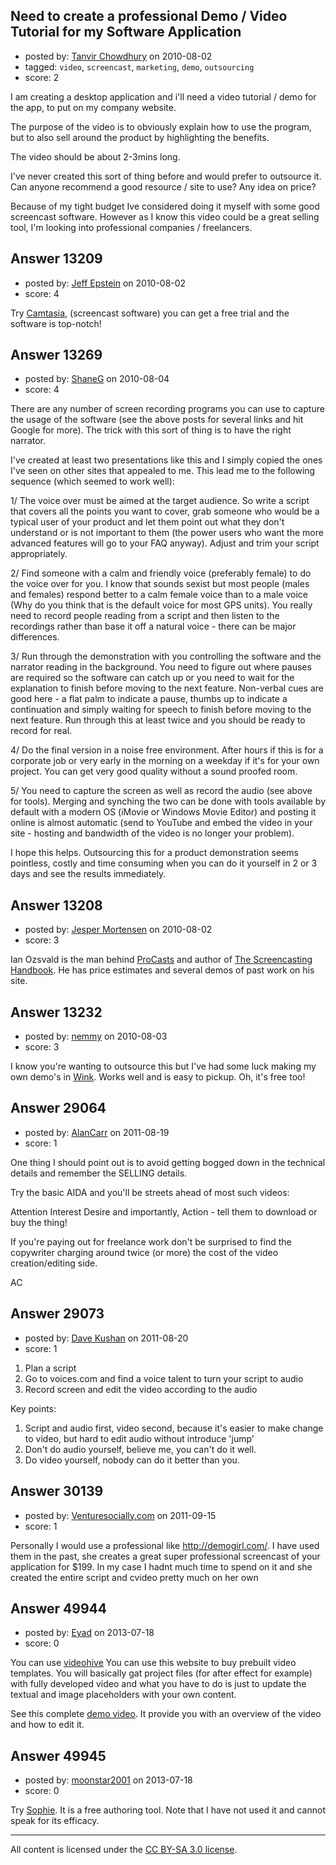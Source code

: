 ## Need to create a professional Demo / Video Tutorial for my Software Application

- posted by: [Tanvir Chowdhury](https://stackexchange.com/users/-1/3748-tanvir-chowdhury) on 2010-08-02
- tagged: `video`, `screencast`, `marketing`, `demo`, `outsourcing`
- score: 2

I am creating a desktop application and i'll need a video tutorial / demo for the app, to put on my company website.

The purpose of the video is to obviously explain how to use the program, but to also sell around the product by highlighting the benefits.

The video should be about 2-3mins long.

I've never created this sort of thing before and would prefer to outsource it. Can anyone recommend a good resource / site to use? Any idea on price?

Because of my tight budget Ive considered doing it myself with some good screencast software. However as I know this video could be a great selling tool, I'm looking into professional companies / freelancers.


## Answer 13209

- posted by: [Jeff Epstein](https://stackexchange.com/users/-1/3666-jeff-epstein) on 2010-08-02
- score: 4

<p>Try <a href="http://www.techsmith.com/camtasia.asp" rel="nofollow">Camtasia</a>, (screencast software) you can get a free trial and the software is top-notch!</p>



## Answer 13269

- posted by: [ShaneG](https://stackexchange.com/users/-1/3074-shaneg) on 2010-08-04
- score: 4

There are any number of screen recording programs you can use to capture the usage of the software (see the above posts for several links and hit Google for more). The trick with this sort of thing is to have the right narrator.

I've created at least two presentations like this and I simply copied the ones I've seen on other sites that appealed to me. This lead me to the following sequence (which seemed to work well):

1/ The voice over must be aimed at the target audience. So write a script that covers all the points you want to cover, grab someone who would be a typical user of your product and let them point out what they don't understand or is not important to them (the power users who want the more advanced features will go to your FAQ anyway). Adjust and trim your script appropriately.

2/ Find someone with a calm and friendly voice (preferably female) to do the voice over for you. I know that sounds sexist but most people (males and females) respond better to a calm female voice than to a male voice (Why do you think that is the default voice for most GPS units). You really need to record people reading from a script and then listen to the recordings rather than base it off a natural voice - there can be major differences.

3/ Run through the demonstration with you controlling the software and the narrator reading in the background. You need to figure out where pauses are required so the software can catch up or you need to wait for the explanation to finish before moving to the next feature. Non-verbal cues are good here - a flat palm to indicate a pause, thumbs up to indicate a continuation and simply waiting for speech to finish before moving to the next feature. Run through this at least twice and you should be ready to record for real.

4/ Do the final version in a noise free environment. After hours if this is for a corporate job or very early in the morning on a weekday if it's for your own project. You can get very good quality without a sound proofed room.

5/ You need to capture the screen as well as record the audio (see above for tools). Merging and synching the two can be done with tools available by default with a modern OS (iMovie or Windows Movie Editor) and posting it online is almost automatic (send to YouTube and embed the video in your site - hosting and bandwidth of the video is no longer your problem).

I hope this helps. Outsourcing this for a product demonstration seems pointless, costly and time consuming when you can do it yourself in 2 or 3 days and see the results immediately.



## Answer 13208

- posted by: [Jesper Mortensen](https://stackexchange.com/users/-1/1261-jesper-mortensen) on 2010-08-02
- score: 3

<p>Ian Ozsvald is the man behind <a href="http://procasts.co.uk/" rel="nofollow">ProCasts</a> and author of <a href="http://thescreencastinghandbook.com/" rel="nofollow">The Screencasting Handbook</a>. He has price estimates and several demos of past work on his site.</p>



## Answer 13232

- posted by: [nemmy](https://stackexchange.com/users/-1/18084-nemmy) on 2010-08-03
- score: 3

<p>I know you're wanting to outsource this but I've had some luck making my own demo's in <a href="http://www.debugmode.com/wink/" rel="nofollow">Wink</a>.  Works well and is easy to pickup. Oh, it's free too!</p>



## Answer 29064

- posted by: [AlanCarr](https://stackexchange.com/users/-1/12834-alancarr) on 2011-08-19
- score: 1

One thing I should point out is to avoid getting bogged down in the technical details and remember the SELLING details. 

Try the basic AIDA and you'll be streets ahead of most such videos:

Attention
Interest 
Desire
and importantly, Action - tell them to download or buy the thing!

If you're paying out for freelance work don't be surprised to find the copywriter charging around twice (or more) the cost of the video creation/editing side.



AC


## Answer 29073

- posted by: [Dave Kushan](https://stackexchange.com/users/-1/12803-dave-kushan) on 2011-08-20
- score: 1

1. Plan a script
2. Go to voices.com and find a voice talent to turn your script to audio
3. Record screen and edit the video according to the audio

Key points:

 1. Script and audio first, video second, because it's easier to make
        change to video, but hard to edit audio without introduce 'jump'    
 2. Don't do audio yourself, believe me, you can't do it well.
 3. Do video yourself, nobody can  do it better than you.




## Answer 30139

- posted by: [Venturesocially.com](https://stackexchange.com/users/-1/4597-venturesocially-com) on 2011-09-15
- score: 1

Personally I would use a professional like http://demogirl.com/. I have used them in the past, she creates a great super professional screencast of your application for $199. In my case I hadnt much time to spend on it and she created the entire script and cvideo pretty much on her own


## Answer 49944

- posted by: [Eyad](https://stackexchange.com/users/-1/23631-eyad) on 2013-07-18
- score: 0

<p>You can use <a href="http://videohive.net/" rel="nofollow">videohive</a> You can use this website to buy prebuilt video templates. 
You will basically gat project files (for after effect for example) with fully developed video and what you have to do is just to update the textual and image placeholders with your own content.</p>

<p>See this complete <a href="http://videohive.net/item/business-explainer-promotes-anything/3820634?WT.ac=search_item&amp;WT.seg_1=search_item&amp;WT.z_author=motionvids" rel="nofollow">demo video</a>. It provide you with an overview of the video and how to edit it.</p>



## Answer 49945

- posted by: [moonstar2001](https://stackexchange.com/users/-1/22342-moonstar2001) on 2013-07-18
- score: 0

<p>Try <a href="http://Sophie2.org" rel="nofollow">Sophie</a>. It is a free authoring tool.  Note that I have not used it and cannot speak for its efficacy.</p>




---

All content is licensed under the [CC BY-SA 3.0 license](https://creativecommons.org/licenses/by-sa/3.0/).
